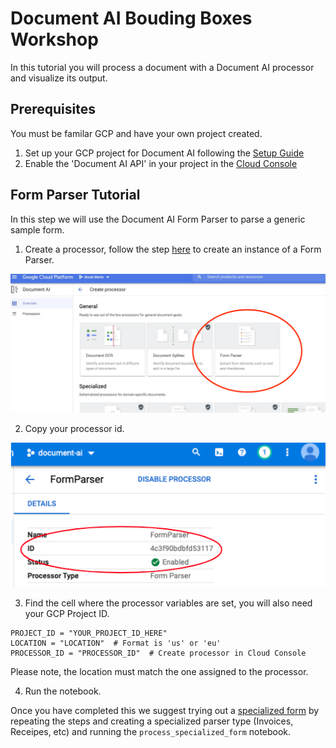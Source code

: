 # Document AI Bouding Boxes Workshop 

In this tutorial you will process a document with a Document AI processor and
visualize its output.

## Prerequisites 

You must be familar GCP and have your own project created.

1. Set up your GCP project for Document AI following the [Setup Guide](https://cloud.google.com/document-ai/docs/setup)
1. Enable the 'Document AI API' in your project in the [Cloud Console](https://console.cloud.google.com/ai/document-ai)

## Form Parser Tutorial

In this step we will use the Document AI Form Parser to parse a generic sample form.

1. Create a processor, follow the step [here](https://cloud.google.com/document-ai/docs/create-processor) 
to create an instance of a Form Parser.

![processors](images/FormParser.png)

2. Copy your processor id.

![processorId](images/FormParserID.png)

3. Find the cell where the processor variables are set, you will also need your GCP Project ID.

```
PROJECT_ID = "YOUR_PROJECT_ID_HERE"
LOCATION = "LOCATION"  # Format is 'us' or 'eu'
PROCESSOR_ID = "PROCESSOR_ID"  # Create processor in Cloud Console
```
Please note, the location must match the one assigned to the processor. 

4. Run the notebook. 

Once you have completed this we suggest trying out a [specialized form](https://cloud.google.com/document-ai/docs/processor-overview) 
by repeating the steps and creating a specialized parser type 
(Invoices, Receipes, etc) and running the `process_specialized_form` notebook. 
